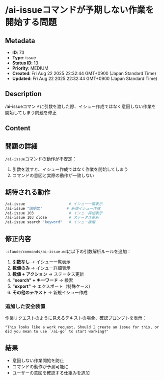 # /ai-issueコマンドが予期しない作業を開始する問題

## Metadata

- **ID**: 73
- **Type**: issue
- **Status ID**: 13
- **Priority**: MEDIUM
- **Created**: Fri Aug 22 2025 22:32:44 GMT+0900 (Japan Standard Time)
- **Updated**: Fri Aug 22 2025 22:32:44 GMT+0900 (Japan Standard Time)

## Description

/ai-issueコマンドに引数を渡した際、イシュー作成ではなく意図しない作業を開始してしまう問題を修正

## Content

## 問題の詳細

`/ai-issue`コマンドの動作が不安定：
1. 引数を渡すと、イシュー作成ではなく作業を開始してしまう
2. コマンドの意図と実際の動作が一致しない

## 期待される動作

```bash
/ai-issue                    # イシュー一覧表示
/ai-issue "説明文"           # 新規イシュー作成
/ai-issue 103                # イシュー詳細表示
/ai-issue 103 close          # ステータス更新
/ai-issue search "keyword"   # イシュー検索
```

## 修正内容

`.claude/commands/ai-issue.md`に以下の引数解析ルールを追加：

1. **引数なし** → イシュー一覧表示
2. **数値のみ** → イシュー詳細表示
3. **数値 + アクション** → ステータス更新
4. **"search" + キーワード** → 検索
5. **"export"** → エクスポート（特殊ケース）
6. **その他のテキスト** → 新規イシュー作成

### 追加した安全装置

作業リクエストのように見えるテキストの場合、確認プロンプトを表示：
```
"This looks like a work request. Should I create an issue for this, or did you mean to use `/ai-go` to start working?"
```

## 結果

- 意図しない作業開始を防止
- コマンドの動作が予測可能に
- ユーザーの意図を確認する仕組みを追加
